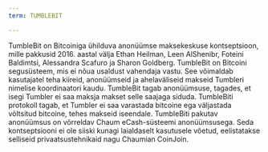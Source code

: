 ```yaml
---
term: TUMBLEBIT

---
```

TumbleBit on Bitcoiniga ühilduva anonüümse maksekeskuse kontseptsioon, mille pakkusid 2016. aastal välja Ethan Heilman, Leen AlShenibr, Foteini Baldimtsi, Alessandra Scafuro ja Sharon Goldberg. TumbleBit on Bitcoini segusüsteem, mis ei nõua usaldust vahendaja vastu. See võimaldab kasutajatel teha kiireid, anonüümseid ja ahelaväliseid makseid Tumbleri nimelise koordinaatori kaudu. TumbleBit tagab anonüümsuse, tagades, et isegi Tumbler ei saa maksja makset selle saajaga siduda. TumbleBiti protokoll tagab, et Tumbler ei saa varastada bitcoine ega väljastada võltsitud bitcoine, tehes makseid iseendale. TumbleBiti pakutav anonüümsus on võrreldav Chaum eCash-süsteemi anonüümsusega. Seda kontseptsiooni ei ole siiski kunagi laialdaselt kasutusele võetud, eelistatakse selliseid privaatsustehnikaid nagu Chaumian CoinJoin.